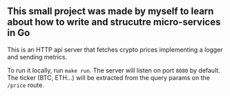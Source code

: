 ## This small project was made by myself to learn about how to write and strucutre micro-services in Go

This is an HTTP api server that fetches crypto prices implementing a logger and sending metrics.

To run it locally, run `make run`. The server will listen on port `8080` by default.
The ticker (BTC, ETH...) will be extracted from the query params on the `/price` route.
